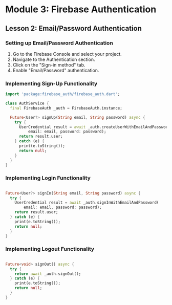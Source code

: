 # Module 3: Firebase Authentication

## Lesson 2: Email/Password Authentication

### Setting up Email/Password Authentication

1. Go to the Firebase Console and select your project.
2. Navigate to the Authentication section.
3. Click on the "Sign-in method" tab.
4. Enable "Email/Password" authentication.

### Implementing Sign-Up Functionality

```dart
import 'package:firebase_auth/firebase_auth.dart';

class AuthService {
  final FirebaseAuth _auth = FirebaseAuth.instance;

  Future<User?> signUp(String email, String password) async {
    try {
      UserCredential result = await _auth.createUserWithEmailAndPassword(
          email: email, password: password);
      return result.user;
    } catch (e) {
      print(e.toString());
      return null;
    }
  }
}
```

### Implementing Login Functionality

``` dart

Future<User?> signIn(String email, String password) async {
  try {
    UserCredential result = await _auth.signInWithEmailAndPassword(
        email: email, password: password);
    return result.user;
  } catch (e) {
    print(e.toString());
    return null;
  }
}
```

### Implementing Logout Functionality

```dart

Future<void> signOut() async {
  try {
    return await _auth.signOut();
  } catch (e) {
    print(e.toString());
    return null;
  }
}
```
